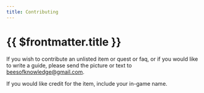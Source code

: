 ```yaml
---
title: Contributing
---
```

# {{ $frontmatter.title }}

If you wish to contribute an unlisted item or quest or faq, or if you would like to write a guide, please send the picture or text to beesofknowledge@gmail.com.

If you would like credit for the item, include your in-game name.

